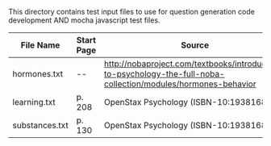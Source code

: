 This directory contains test input files to use for question generation code development AND 
mocha javascript test files.

|File Name          |    Start Page  | Source                   |
|-------------------|----------------|----------------------------|
|hormones.txt       |      --         | http://nobaproject.com/textbooks/introduction-to-psychology-the-full-noba-collection/modules/hormones-behavior  |
|learning.txt        |  p. 208      | OpenStax Psychology (ISBN-10:1938168356)|
|substances.txt      | p. 130        | OpenStax Psychology (ISBN-10:1938168356)|
